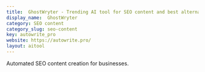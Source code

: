 ```yaml
---
title:  GhostWryter - Trending AI tool for SEO content and best alternatives
display_name:  GhostWryter
category: SEO content
category_slug: seo-content
key: autowrite_pro
website: https://autowrite.pro/
layout: aitool
---
```


Automated SEO content creation for businesses.

